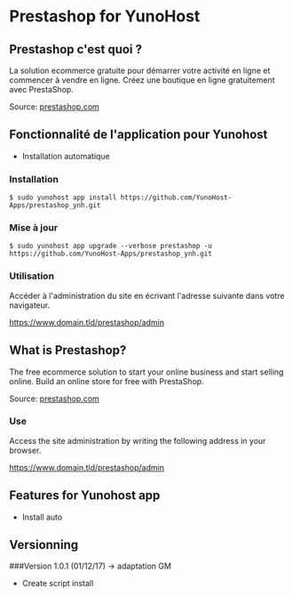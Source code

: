 # Prestashop for YunoHost

## Prestashop c'est quoi ?

La solution ecommerce gratuite pour démarrer votre activité en ligne et commencer à vendre en ligne. Créez une boutique en ligne gratuitement avec PrestaShop.

Source: [prestashop.com](https://www.prestashop.com/)

## Fonctionnalité de l'application pour Yunohost

- Installation automatique

### Installation

`$ sudo yunohost app install https://github.com/YunoHost-Apps/prestashop_ynh.git`

### Mise à jour

`$ sudo yunohost app upgrade --verbose prestashop -u https://github.com/YunoHost-Apps/prestashop_ynh.git`

### Utilisation

Accéder à l'administration du site en écrivant l'adresse suivante dans votre navigateur.

https://www.domain.tld/prestashop/admin

## What is Prestashop?

The free ecommerce solution to start your online business and start selling online. Build an online store for free with PrestaShop.

Source: [prestashop.com](https://www.prestashop.com/)

### Use

Access the site administration by writing the following address in your browser.

https://www.domain.tld/prestashop/admin

## Features for Yunohost app

- Install auto

## Versionning

###Version 1.0.1 (01/12/17) -> adaptation GM

- Create script install
